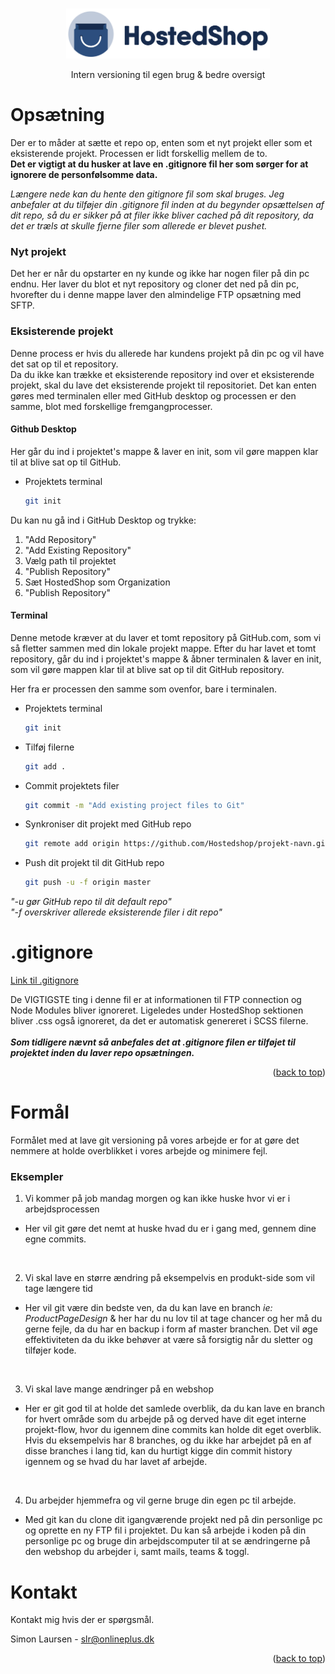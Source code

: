 <a name="readme-top"></a>

<!-- [![Forks][forks-shield]][forks-url]
[![Stargazers][stars-shield]][stars-url]
[![Issues][issues-shield]][issues-url]
[![MIT License][license-shield]][license-url]
[![LinkedIn][linkedin-shield]][linkedin-url] -->

<!-- PROJECT LOGO -->
<br />
<div align="center">
  <a href="https://github.com/HostedShop">
    <img src="images/5BI1fI4.png" alt="Logo" width="auto" height="80">
  </a>

  <!-- <h3 align="center">Hostedshop</h3> -->

  <p align="center">
    Intern versioning til egen brug & bedre oversigt
  </p>
</div>

<!-- OPSÆTNING -->

# Opsætning

Der er to måder at sætte et repo op, enten som et nyt projekt eller som et eksisterende projekt. Processen er lidt forskellig mellem de to.
<br>
**Det er vigtigt at du husker at lave en .gitignore fil her som sørger for at ignorere de personfølsomme data.**

<i>Længere nede kan du hente den gitignore fil som skal bruges.
Jeg anbefaler at du tilføjer din .gitignore fil inden at du begynder opsættelsen af dit repo, så du er sikker på at filer ikke bliver cached på dit repository, da det er træls at skulle fjerne filer som allerede er blevet pushet.</i>

<!-- 1/2 -->

### Nyt projekt

Det her er når du opstarter en ny kunde og ikke har nogen filer på din pc endnu. Her laver du blot et nyt repository og cloner det ned på din pc, hvorefter du i denne mappe laver den almindelige FTP opsætning med SFTP.

<!-- 2/2 -->

### Eksisterende projekt

Denne process er hvis du allerede har kundens projekt på din pc og vil have det sat op til et repository.
<br>
Da du ikke kan trække et eksisterende repository ind over et eksisterende projekt, skal du lave det eksisterende projekt til repositoriet.
Det kan enten gøres med terminalen eller med GitHub desktop og processen er den samme, blot med forskellige fremgangprocesser.

<!-- 1/1 -->

#### Github Desktop

Her går du ind i projektet's mappe & laver en init, som vil gøre mappen klar til at blive sat op til GitHub.

-   Projektets terminal

    ```sh
    git init
    ```

Du kan nu gå ind i GitHub Desktop og trykke:

1. "Add Repository"
2. "Add Existing Repository"
3. Vælg path til projektet
4. "Publish Repository"
5. Sæt HostedShop som Organization
6. "Publish Repository"

<!-- 2/2 -->

#### Terminal

Denne metode kræver at du laver et tomt repository på GitHub.com, som vi så fletter sammen med din lokale projekt mappe.
Efter du har lavet et tomt repository, går du ind i projektet's mappe & åbner terminalen & laver en init, som vil gøre mappen klar til at blive sat op til dit GitHub repository.

Her fra er processen den samme som ovenfor, bare i terminalen.

-   Projektets terminal

    ```sh
    git init
    ```

-   Tilføj filerne

    ```sh
    git add .
    ```

-   Commit projektets filer

    ```sh
    git commit -m "Add existing project files to Git"
    ```

-   Synkroniser dit projekt med GitHub repo

    ```sh
    git remote add origin https://github.com/Hostedshop/projekt-navn.git
    ```

-   Push dit projekt til dit GitHub repo
    ```sh
    git push -u -f origin master
    ```

_"-u gør GitHub repo til dit default repo"
<br>
"-f overskriver allerede eksisterende filer i dit repo"_

<!-- .gitignore -->

# .gitignore

[Link til .gitignore](https://github.com/HostedShop/.github/blob/main/.gitignore)

De VIGTIGSTE ting i denne fil er at informationen til FTP connection og Node Modules bliver ignoreret. Ligeledes under HostedShop sektionen bliver .css også ignoreret, da det er automatisk genereret i SCSS filerne.
<br>
<br>
**_Som tidligere nævnt så anbefales det at .gitignore filen er tilføjet til projektet inden du laver repo opsætningen._**

<p align="right">(<a href="#readme-top">back to top</a>)</p>

<!-- FORMÅL -->

# Formål

Formålet med at lave git versioning på vores arbejde er for at gøre det nemmere at holde overblikket i vores arbejde og minimere fejl.

### Eksempler

1. Vi kommer på job mandag morgen og kan ikke huske hvor vi er i arbejdsprocessen

-   Her vil git gøre det nemt at huske hvad du er i gang med, gennem dine egne commits.

<br>

2. Vi skal lave en større ændring på eksempelvis en produkt-side som vil tage længere tid

-   Her vil git være din bedste ven, da du kan lave en branch _ie: ProductPageDesign_ & her har du nu lov til at tage chancer og her må du gerne fejle, da du har en backup i form af master branchen. Det vil øge effektiviteten da du ikke behøver at være så forsigtig når du sletter og tilføjer kode.

<br>

3. Vi skal lave mange ændringer på en webshop

-   Her er git god til at holde det samlede overblik, da du kan lave en branch for hvert område som du arbejde på og derved have dit eget interne projekt-flow, hvor du igennem dine commits kan holde dit eget overblik. Hvis du eksempelvis har 8 branches, og du ikke har arbejdet på en af disse branches i lang tid, kan du hurtigt kigge din commit history igennem og se hvad du har lavet af arbejde.

<br>

4. Du arbejder hjemmefra og vil gerne bruge din egen pc til arbejde.

-   Med git kan du clone dit igangværende projekt ned på din personlige pc og oprette en ny FTP fil i projektet. Du kan så arbejde i koden på din personlige pc og bruge din arbejdscomputer til at se ændringerne på den webshop du arbejder i, samt mails, teams & toggl.

<!-- KONTAKT -->

# Kontakt

Kontakt mig hvis der er spørgsmål.

Simon Laursen - slr@onlineplus.dk

<p align="right">(<a href="#readme-top">back to top</a>)</p>

